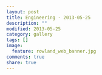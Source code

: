 ```yaml
---
layout: post
title: Engineering - 2013-05-25
description: ""
modified: 2013-05-25
category: gallery
tags: []
image:
  feature: rowland_web_banner.jpg
comments: true
share: true
---
```

